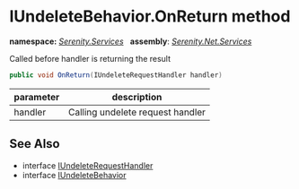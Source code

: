 # IUndeleteBehavior.OnReturn method
**namespace:** *[Serenity.Services](../../README.md#serenity.services-namespace)*   **assembly**: *[Serenity.Net.Services](../../README.md)*

Called before handler is returning the result

```csharp
public void OnReturn(IUndeleteRequestHandler handler)
```

| parameter | description |
| --- | --- |
| handler | Calling undelete request handler |

## See Also

* interface [IUndeleteRequestHandler](../IUndeleteRequestHandler.md)
* interface [IUndeleteBehavior](../IUndeleteBehavior.md)